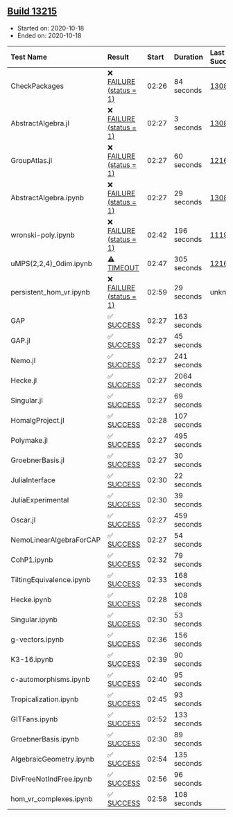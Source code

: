 ## [Build 13215](https://oscarci.mathematik.uni-kl.de/job/oscar/13215/)

* Started on: 2020-10-18
* Ended on: 2020-10-18

| Test Name    | Result | Start | Duration | Last Success | First Failure |
|:-------------|:-------|:------|:---------|:-------------|:--------------|
| CheckPackages | ❌ [FAILURE (status = 1)](https://oscarci.mathematik.uni-kl.de/job/oscar/13215/artifact/logs/build-13215/CheckPackages.log) | 02:26 | 84 seconds | [13085](https://oscarci.mathematik.uni-kl.de/job/oscar/13085/) | [13086](https://oscarci.mathematik.uni-kl.de/job/oscar/13086/) |
| AbstractAlgebra.jl | ❌ [FAILURE (status = 1)](https://oscarci.mathematik.uni-kl.de/job/oscar/13215/artifact/logs/build-13215/AbstractAlgebra.jl.log) | 02:27 | 3 seconds | [13085](https://oscarci.mathematik.uni-kl.de/job/oscar/13085/) | [13086](https://oscarci.mathematik.uni-kl.de/job/oscar/13086/) |
| GroupAtlas.jl | ❌ [FAILURE (status = 1)](https://oscarci.mathematik.uni-kl.de/job/oscar/13215/artifact/logs/build-13215/GroupAtlas.jl.log) | 02:27 | 60 seconds | [12167](https://oscarci.mathematik.uni-kl.de/job/oscar/12167/) | [12168](https://oscarci.mathematik.uni-kl.de/job/oscar/12168/) |
| AbstractAlgebra.ipynb | ❌ [FAILURE (status = 1)](https://oscarci.mathematik.uni-kl.de/job/oscar/13215/artifact/logs/build-13215/AbstractAlgebra.ipynb.log) | 02:27 | 29 seconds | [13085](https://oscarci.mathematik.uni-kl.de/job/oscar/13085/) | [13086](https://oscarci.mathematik.uni-kl.de/job/oscar/13086/) |
| wronski-poly.ipynb | ❌ [FAILURE (status = 1)](https://oscarci.mathematik.uni-kl.de/job/oscar/13215/artifact/logs/build-13215/wronski-poly.ipynb.log) | 02:42 | 196 seconds | [11192](https://oscarci.mathematik.uni-kl.de/job/oscar/11192/) | [11193](https://oscarci.mathematik.uni-kl.de/job/oscar/11193/) |
| uMPS(2,2,4)_0dim.ipynb | ⚠ [TIMEOUT](https://oscarci.mathematik.uni-kl.de/job/oscar/13215/artifact/logs/build-13215/uMPS-2-2-4-_0dim.ipynb.log) | 02:47 | 305 seconds | [12167](https://oscarci.mathematik.uni-kl.de/job/oscar/12167/) | [12168](https://oscarci.mathematik.uni-kl.de/job/oscar/12168/) |
| persistent_hom_vr.ipynb | ❌ [FAILURE (status = 1)](https://oscarci.mathematik.uni-kl.de/job/oscar/13215/artifact/logs/build-13215/persistent_hom_vr.ipynb.log) | 02:59 | 29 seconds | unknown | unknown |
| GAP | ✅ [SUCCESS](https://oscarci.mathematik.uni-kl.de/job/oscar/13215/artifact/logs/build-13215/GAP.log) | 02:27 | 163 seconds |  |  |
| GAP.jl | ✅ [SUCCESS](https://oscarci.mathematik.uni-kl.de/job/oscar/13215/artifact/logs/build-13215/GAP.jl.log) | 02:27 | 45 seconds |  |  |
| Nemo.jl | ✅ [SUCCESS](https://oscarci.mathematik.uni-kl.de/job/oscar/13215/artifact/logs/build-13215/Nemo.jl.log) | 02:27 | 241 seconds |  |  |
| Hecke.jl | ✅ [SUCCESS](https://oscarci.mathematik.uni-kl.de/job/oscar/13215/artifact/logs/build-13215/Hecke.jl.log) | 02:27 | 2064 seconds |  |  |
| Singular.jl | ✅ [SUCCESS](https://oscarci.mathematik.uni-kl.de/job/oscar/13215/artifact/logs/build-13215/Singular.jl.log) | 02:27 | 69 seconds |  |  |
| HomalgProject.jl | ✅ [SUCCESS](https://oscarci.mathematik.uni-kl.de/job/oscar/13215/artifact/logs/build-13215/HomalgProject.jl.log) | 02:28 | 107 seconds |  |  |
| Polymake.jl | ✅ [SUCCESS](https://oscarci.mathematik.uni-kl.de/job/oscar/13215/artifact/logs/build-13215/Polymake.jl.log) | 02:27 | 495 seconds |  |  |
| GroebnerBasis.jl | ✅ [SUCCESS](https://oscarci.mathematik.uni-kl.de/job/oscar/13215/artifact/logs/build-13215/GroebnerBasis.jl.log) | 02:27 | 30 seconds |  |  |
| JuliaInterface | ✅ [SUCCESS](https://oscarci.mathematik.uni-kl.de/job/oscar/13215/artifact/logs/build-13215/JuliaInterface.log) | 02:30 | 22 seconds |  |  |
| JuliaExperimental | ✅ [SUCCESS](https://oscarci.mathematik.uni-kl.de/job/oscar/13215/artifact/logs/build-13215/JuliaExperimental.log) | 02:30 | 39 seconds |  |  |
| Oscar.jl | ✅ [SUCCESS](https://oscarci.mathematik.uni-kl.de/job/oscar/13215/artifact/logs/build-13215/Oscar.jl.log) | 02:27 | 459 seconds |  |  |
| NemoLinearAlgebraForCAP | ✅ [SUCCESS](https://oscarci.mathematik.uni-kl.de/job/oscar/13215/artifact/logs/build-13215/NemoLinearAlgebraForCAP.log) | 02:27 | 54 seconds |  |  |
| CohP1.ipynb | ✅ [SUCCESS](https://oscarci.mathematik.uni-kl.de/job/oscar/13215/artifact/logs/build-13215/CohP1.ipynb.log) | 02:32 | 79 seconds |  |  |
| TiltingEquivalence.ipynb | ✅ [SUCCESS](https://oscarci.mathematik.uni-kl.de/job/oscar/13215/artifact/logs/build-13215/TiltingEquivalence.ipynb.log) | 02:33 | 168 seconds |  |  |
| Hecke.ipynb | ✅ [SUCCESS](https://oscarci.mathematik.uni-kl.de/job/oscar/13215/artifact/logs/build-13215/Hecke.ipynb.log) | 02:28 | 108 seconds |  |  |
| Singular.ipynb | ✅ [SUCCESS](https://oscarci.mathematik.uni-kl.de/job/oscar/13215/artifact/logs/build-13215/Singular.ipynb.log) | 02:30 | 53 seconds |  |  |
| g-vectors.ipynb | ✅ [SUCCESS](https://oscarci.mathematik.uni-kl.de/job/oscar/13215/artifact/logs/build-13215/g-vectors.ipynb.log) | 02:36 | 156 seconds |  |  |
| K3-16.ipynb | ✅ [SUCCESS](https://oscarci.mathematik.uni-kl.de/job/oscar/13215/artifact/logs/build-13215/K3-16.ipynb.log) | 02:39 | 90 seconds |  |  |
| c-automorphisms.ipynb | ✅ [SUCCESS](https://oscarci.mathematik.uni-kl.de/job/oscar/13215/artifact/logs/build-13215/c-automorphisms.ipynb.log) | 02:40 | 95 seconds |  |  |
| Tropicalization.ipynb | ✅ [SUCCESS](https://oscarci.mathematik.uni-kl.de/job/oscar/13215/artifact/logs/build-13215/Tropicalization.ipynb.log) | 02:45 | 93 seconds |  |  |
| GITFans.ipynb | ✅ [SUCCESS](https://oscarci.mathematik.uni-kl.de/job/oscar/13215/artifact/logs/build-13215/GITFans.ipynb.log) | 02:52 | 133 seconds |  |  |
| GroebnerBasis.ipynb | ✅ [SUCCESS](https://oscarci.mathematik.uni-kl.de/job/oscar/13215/artifact/logs/build-13215/GroebnerBasis.ipynb.log) | 02:30 | 89 seconds |  |  |
| AlgebraicGeometry.ipynb | ✅ [SUCCESS](https://oscarci.mathematik.uni-kl.de/job/oscar/13215/artifact/logs/build-13215/AlgebraicGeometry.ipynb.log) | 02:54 | 135 seconds |  |  |
| DivFreeNotIndFree.ipynb | ✅ [SUCCESS](https://oscarci.mathematik.uni-kl.de/job/oscar/13215/artifact/logs/build-13215/DivFreeNotIndFree.ipynb.log) | 02:56 | 96 seconds |  |  |
| hom_vr_complexes.ipynb | ✅ [SUCCESS](https://oscarci.mathematik.uni-kl.de/job/oscar/13215/artifact/logs/build-13215/hom_vr_complexes.ipynb.log) | 02:58 | 108 seconds |  |  |
